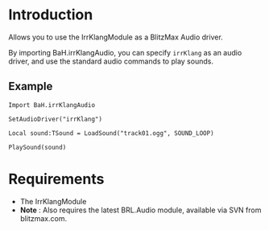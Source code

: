 # Introduction #

Allows you to use the IrrKlangModule as a BlitzMax Audio driver.

By importing BaH.irrKlangAudio, you can specify `irrKlang` as an audio driver, and use the standard audio commands to play sounds.


## Example ##

```
Import BaH.irrKlangAudio

SetAudioDriver("irrKlang")

Local sound:TSound = LoadSound("track01.ogg", SOUND_LOOP)

PlaySound(sound)
```

# Requirements #

  * The IrrKlangModule
  * **Note** : Also requires the latest BRL.Audio module, available via SVN from blitzmax.com.